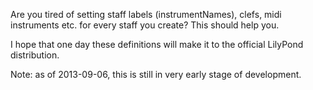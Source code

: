 Are you tired of setting staff labels (instrumentNames),
clefs, midi instruments etc. for every staff you create?
This should help you.

I hope that one day these definitions will make it to the
official LilyPond distribution.

Note: as of 2013-09-06, this is still in very early stage
of development.
